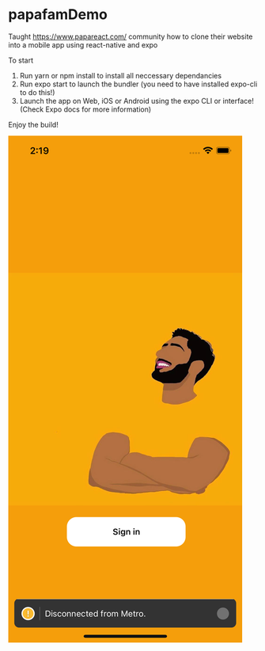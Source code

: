 # papafamDemo

Taught https://www.papareact.com/ community how to clone their website into a mobile app using react-native and expo

To start

1. Run yarn or npm install to install all neccessary dependancies
2. Run expo start to launch the bundler (you need to have installed expo-cli to do this!)
3. Launch the app on Web, iOS or Android using the expo CLI or interface! (Check Expo docs for more information)

Enjoy the build!

![](Simulator%20Screen%20Shot%20-%20iPhone%2013%20Pro%20-%202022-02-03%20at%2014.19.39.png)
